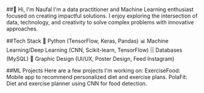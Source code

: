 ##👋 Hi, I'm Naufal
I'm a data practitioner and Machine Learning enthusiast focused on creating impactful solutions. I enjoy exploring the intersection of data, technology, and creativity to solve complex problems with innovative approaches.

##Tech Stack
🐍 Python (TensorFlow, Keras, Pandas)
📊 Machine Learning/Deep Learning (CNN, Scikit-learn, TensorFlow)
🗄️ Databases (MySQL)
🎨 Graphic Design (UI/UX, Poster Design, Feed Instagram)

##ML Projects
Here are a few projects I'm working on:
    ExerciseFood: Mobile app to recommend personalized diet and exercise plans.
    PolaFit: Diet and exercise planner using CNN for food detection.
